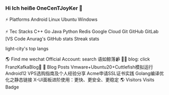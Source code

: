 ### Hi Ich heiße OneCenTJoyKer 👋

<!--
**OneCenTJoyKer/OneCenTJoyKer** is a ✨ _special_ ✨ repository because its `README.md` (this file) appears on your GitHub profile.

Here are some ideas to get you started:

- 🔭 I’m currently working on ...
- 🌱 I’m currently learning ...
- 👯 I’m looking to collaborate on ...
- 🤔 I’m looking for help with ...
- 💬 Ask me about ...
- 📫 How to reach me: ...
- 😄 Pronouns: ...
- ⚡ Fun fact: ...

⚡
⚡

![Anurag's GitHub stats](https://github-readme-stats.vercel.app/api?username=FranzKafkaYu&theme=cobalt2&show_icons=true)
![Anurag's GitHub stats](https://github-readme-stats.vercel.app/api?username=FranzKafkaYu&theme=cobalt2&show_icons=true)
![Streak stats](https://github-readme-streak-stats.herokuapp.com/?user=FranzKafkaYu&show_icons=true&theme=tokyonight)
[![Top Langs](https://github-readme-stats.vercel.app/api/top-langs/?username=anuraghazra)](https://github.com/anuraghazra/github-readme-stats)
-->


⚡ Platforms
Android Linux Ubuntu Windows

⚡ Tec Stacks
C++ Go Java Python Redis Google Cloud Git GitHub GitLab [VS Code Anurag's GitHub stats Streak stats

light-city's top langs

🌎 Find me
wechat Official Account: search 语如鲸落📹 ✍🏾
blog: click FranzKafkaBlog🏓
🚀 Blog Posts
Vmware+Ubuntu20+Cuttlefish模拟运行Android12
VPS选购指南及个人经验分享
Acme申请SSL证书实践
Golang编译优化之静态链接
X-UI面板进阶使用：更快、更安全、更稳定
🌎 Visitors
Visits Badge
